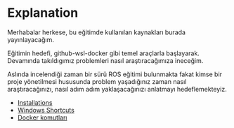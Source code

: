 # Explanation

Merhabalar herkese, bu eğitimde kullanılan kaynakları burada yayınlayacağım. 

Eğitimin hedefi, github-wsl-docker gibi temel araçlarla başlayarak. Devamında takıldıgımız problemleri nasıl araştıracağımıza ineceğim.

Aslında incelendiği zaman bir sürü ROS eğitimi bulunmakta fakat kimse bir proje yönetilmesi hususunda problem yaşadığınız zaman nasıl araştıracağınızı, nasıl adım adım yaklaşacağınızı anlatmayı hedeflemekteyiz.  

 * [Installations](pages/Installations.md)
 * [Windows Shortcuts](pages/windows_shortcuts.md)
 * [Docker komutları](pages/Docker_komutları.md)
